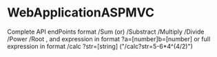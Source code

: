 # WebApplicationASPMVC
Complete API endPoints format /Sum (or)
                             /Substract 
                             /Multiply
                             /Divide
                             /Power
                             /Root , and expression in format ?a=[number]b=[number]
                             or full expression in format /calc ?str=[string] ("/calc?str=5-6*4^(4/2)")
